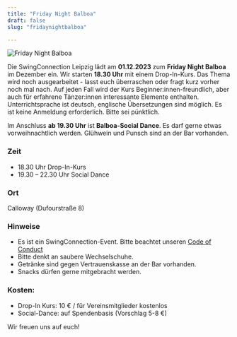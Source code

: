 ```yaml
---
title: "Friday Night Balboa"
draft: false
slug: "fridaynightbalboa"

---
```


![Friday Night Balboa](../slider_friday_night_balboa.png)

Die SwingConnection Leipzig lädt am **01.12.2023** zum **Friday Night Balboa** im Dezember ein. Wir starten **18.30 Uhr** mit einem Drop-In-Kurs. Das Thema wird noch ausgearbeitet - lasst euch überraschen oder fragt kurz vorher noch mal nach. Auf jeden Fall wird der Kurs Beginner:innen-freundlich, aber auch für erfahrene Tänzer:innen interessante Elemente enthalten. Unterrichtsprache ist deutsch, englische Übersetzungen sind möglich. Es ist keine Anmeldung erforderlich. Bitte sei pünktlich.  

Im Anschluss **ab 19.30 Uhr** ist **Balboa-Social Dance**. Es darf gerne etwas vorweihnachtlich werden. Glühwein und Punsch sind an der Bar vorhanden.

### Zeit
- 18.30 Uhr Drop-In-Kurs 
- 19.30 – 22.30 Uhr Social Dance

### Ort
Calloway (Dufourstraße 8)

### Hinweise
- Es ist ein SwingConnection-Event. Bitte beachtet unseren [Code of Conduct](https://drive.google.com/file/d/1YkaUGv2HEB9FJ01FnjdeniP-5yl-rAqF/)
- Bitte denkt an saubere Wechselschuhe.  
- Getränke sind gegen Vertrauenskasse an der Bar vorhanden.  
- Snacks dürfen gerne mitgebracht werden.  

### Kosten:
- Drop-In Kurs: 10 € / für Vereinsmitglieder kostenlos
- Social-Dance: auf Spendenbasis (Vorschlag 5-8 €)

Wir freuen uns auf euch! 
